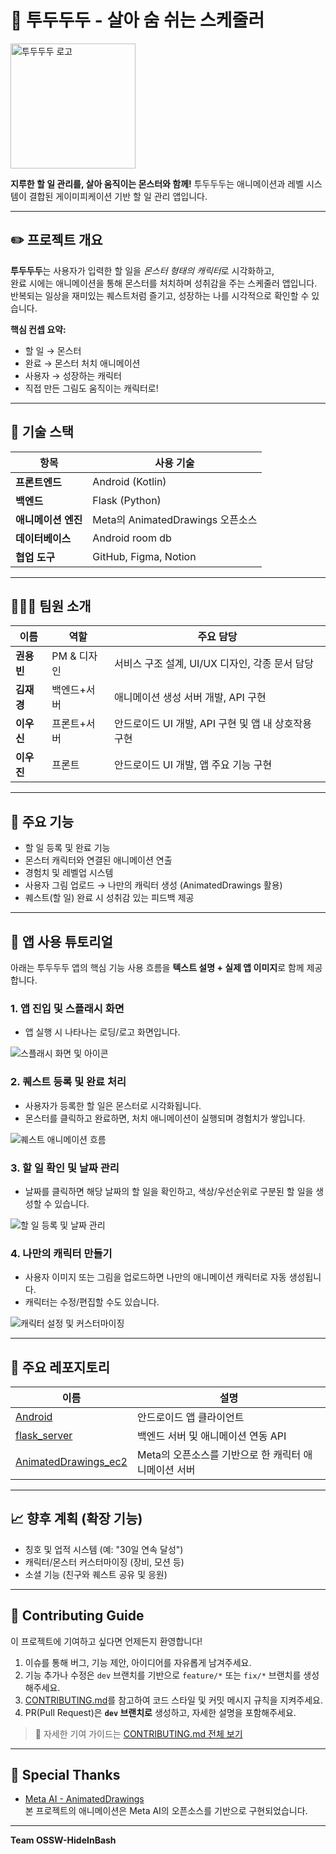# 📝 투두두두 - 살아 숨 쉬는 스케줄러

<img src="https://github.com/user-attachments/assets/fbe1aff8-ce7a-4cdd-9179-d4b1fcba3bd8" alt="투두두두 로고" width="200"/>



**지루한 할 일 관리를, 살아 움직이는 몬스터와 함께!**
투두두두는 애니메이션과 레벨 시스템이 결합된 게이미피케이션 기반 할 일 관리 앱입니다.

---

## ✏️ 프로젝트 개요

**투두두두**는 사용자가 입력한 할 일을 *몬스터 형태의 캐릭터*로 시각화하고,  
완료 시에는 애니메이션을 통해 몬스터를 처치하며 성취감을 주는 스케줄러 앱입니다.  
반복되는 일상을 재미있는 퀘스트처럼 즐기고, 성장하는 나를 시각적으로 확인할 수 있습니다.

**핵심 컨셉 요약:**
- 할 일 → 몬스터
- 완료 → 몬스터 처치 애니메이션
- 사용자 → 성장하는 캐릭터
- 직접 만든 그림도 움직이는 캐릭터로!

---

## 🔧 기술 스택

| 항목 | 사용 기술 |
|------|------------|
| **프론트엔드** | Android (Kotlin) |
| **백엔드** | Flask (Python) |
| **애니메이션 엔진** | Meta의 AnimatedDrawings 오픈소스 |
| **데이터베이스** | Android room db |
| **협업 도구** | GitHub, Figma, Notion |

---

## 🧑‍🤝‍🧑 팀원 소개

| 이름 | 역할 | 주요 담당 |
|------|------|-----------|
| **권용빈** | PM & 디자인 | 서비스 구조 설계, UI/UX 디자인, 각종 문서 담당 |
| **김재경** | 백엔드+서버 | 애니메이션 생성 서버 개발, API 구현 |
| **이우신** | 프론트+서버 | 안드로이드 UI 개발, API 구현 및 앱 내 상호작용 구현 |
| **이우진** | 프론트 | 안드로이드 UI 개발, 앱 주요 기능 구현 |

---

## 🧩 주요 기능

- 할 일 등록 및 완료 기능
- 몬스터 캐릭터와 연결된 애니메이션 연출
- 경험치 및 레벨업 시스템
- 사용자 그림 업로드 → 나만의 캐릭터 생성 (AnimatedDrawings 활용)
- 퀘스트(할 일) 완료 시 성취감 있는 피드백 제공

---
## 🧪 앱 사용 튜토리얼

아래는 투두두두 앱의 핵심 기능 사용 흐름을 **텍스트 설명 + 실제 앱 이미지**로 함께 제공합니다.


### 1. 앱 진입 및 스플래시 화면

- 앱 실행 시 나타나는 로딩/로고 화면입니다.

![스플래시 화면 및 아이콘](./e81ea5ce-6fef-44f7-b0f6-24bf9b8b48b0.png)


### 2. 퀘스트 등록 및 완료 처리

- 사용자가 등록한 할 일은 몬스터로 시각화됩니다.
- 몬스터를 클릭하고 완료하면, 처치 애니메이션이 실행되며 경험치가 쌓입니다.

![퀘스트 애니메이션 흐름](./a3eb2fbd-9a0a-40ba-a911-6d3f5799fac4.png)


### 3. 할 일 확인 및 날짜 관리

- 날짜를 클릭하면 해당 날짜의 할 일을 확인하고, 색상/우선순위로 구분된 할 일을 생성할 수 있습니다.

![할 일 등록 및 날짜 관리](./81747f16-761c-4e26-948e-f11a36a38b59.png)


### 4. 나만의 캐릭터 만들기

- 사용자 이미지 또는 그림을 업로드하면 나만의 애니메이션 캐릭터로 자동 생성됩니다.
- 캐릭터는 수정/편집할 수도 있습니다.

![캐릭터 설정 및 커스터마이징](./9c53ea79-a871-418f-8881-b31657fc140d.png)


---
## 📁 주요 레포지토리

| 이름 | 설명 |
|------|------|
| [Android](https://github.com/OSSW-HideInBash/Android) | 안드로이드 앱 클라이언트 |
| [flask_server](https://github.com/OSSW-HideInBash/flask_server) | 백엔드 서버 및 애니메이션 연동 API |
| [AnimatedDrawings_ec2](https://github.com/OSSW-HideInBash/AnimatedDrawings_ec2) | Meta의 오픈소스를 기반으로 한 캐릭터 애니메이션 서버 |

---

## 📈 향후 계획 (확장 기능)

- 칭호 및 업적 시스템 (예: "30일 연속 달성")
- 캐릭터/몬스터 커스터마이징 (장비, 모션 등)
- 소셜 기능 (친구와 퀘스트 공유 및 응원)

---

## 🤝 Contributing Guide

이 프로젝트에 기여하고 싶다면 언제든지 환영합니다!

1. 이슈를 통해 버그, 기능 제안, 아이디어를 자유롭게 남겨주세요.
2. 기능 추가나 수정은 `dev` 브랜치를 기반으로 `feature/*` 또는 `fix/*` 브랜치를 생성해주세요.
3. [CONTRIBUTING.md](https://github.com/OSSW-HideInBash/.github/blob/main/CONTRIBUTING.md)를 참고하여 코드 스타일 및 커밋 메시지 규칙을 지켜주세요.
4. PR(Pull Request)은 **`dev` 브랜치로** 생성하고, 자세한 설명을 포함해주세요.

> 🔗 자세한 기여 가이드는 [CONTRIBUTING.md 전체 보기](https://github.com/OSSW-HideInBash/.github/blob/main/CONTRIBUTING.md)

---

## 🙏 Special Thanks

- [Meta AI - AnimatedDrawings](https://github.com/facebookresearch/AnimatedDrawings)  
  본 프로젝트의 애니메이션은 Meta AI의 오픈소스를 기반으로 구현되었습니다.

---

**Team OSSW-HideInBash**
